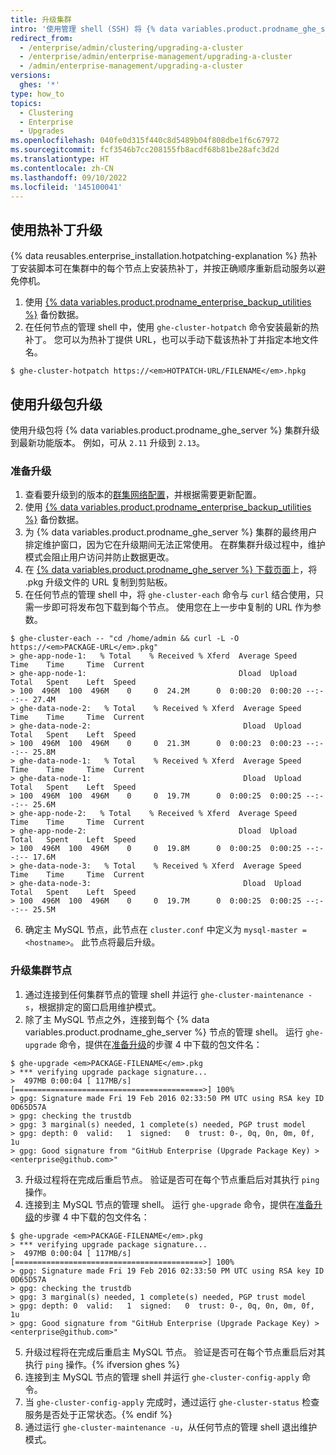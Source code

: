 ```yaml
---
title: 升级集群
intro: '使用管理 shell (SSH) 将 {% data variables.product.prodname_ghe_server %} 集群升级到最新版本。'
redirect_from:
  - /enterprise/admin/clustering/upgrading-a-cluster
  - /enterprise/admin/enterprise-management/upgrading-a-cluster
  - /admin/enterprise-management/upgrading-a-cluster
versions:
  ghes: '*'
type: how_to
topics:
  - Clustering
  - Enterprise
  - Upgrades
ms.openlocfilehash: 040fe0d315f440c8d5489b04f808dbe1f6c67972
ms.sourcegitcommit: fcf3546b7cc208155fb8acdf68b81be28afc3d2d
ms.translationtype: HT
ms.contentlocale: zh-CN
ms.lasthandoff: 09/10/2022
ms.locfileid: '145100041'
---
```

## 使用热补丁升级
{% data reusables.enterprise_installation.hotpatching-explanation %} 热补丁安装脚本可在集群中的每个节点上安装热补丁，并按正确顺序重新启动服务以避免停机。

1. 使用 [{% data variables.product.prodname_enterprise_backup_utilities %}](https://github.com/github/backup-utils#readme) 备份数据。
2. 在任何节点的管理 shell 中，使用 `ghe-cluster-hotpatch` 命令安装最新的热补丁。 您可以为热补丁提供 URL，也可以手动下载该热补丁并指定本地文件名。
  ```shell
  $ ghe-cluster-hotpatch https://<em>HOTPATCH-URL/FILENAME</em>.hpkg
  ```

## 使用升级包升级
使用升级包将 {% data variables.product.prodname_ghe_server %} 集群升级到最新功能版本。 例如，可从 `2.11` 升级到 `2.13`。

### 准备升级

1. 查看要升级到的版本的[群集网络配置](/enterprise/admin/guides/clustering/cluster-network-configuration)，并根据需要更新配置。
2. 使用 [{% data variables.product.prodname_enterprise_backup_utilities %}](https://github.com/github/backup-utils#readme) 备份数据。
3. 为 {% data variables.product.prodname_ghe_server %} 集群的最终用户排定维护窗口，因为它在升级期间无法正常使用。 在群集群升级过程中，维护模式会阻止用户访问并防止数据更改。
4. 在 [{% data variables.product.prodname_ghe_server %} 下载页面](https://enterprise.github.com/download)上，将 .pkg 升级文件的 URL 复制到剪贴板。
5. 在任何节点的管理 shell 中，将 `ghe-cluster-each` 命令与 `curl` 结合使用，只需一步即可将发布包下载到每个节点。 使用您在上一步中复制的 URL 作为参数。
  ```shell
  $ ghe-cluster-each -- "cd /home/admin && curl -L -O  https://<em>PACKAGE-URL</em>.pkg"
  > ghe-app-node-1:   % Total    % Received % Xferd  Average Speed   Time    Time     Time  Current
  > ghe-app-node-1:                                  Dload  Upload   Total   Spent    Left  Speed
  > 100  496M  100  496M    0     0  24.2M      0  0:00:20  0:00:20 --:--:-- 27.4M
  > ghe-data-node-2:   % Total    % Received % Xferd  Average Speed   Time    Time     Time  Current
  > ghe-data-node-2:                                  Dload  Upload   Total   Spent    Left  Speed
  > 100  496M  100  496M    0     0  21.3M      0  0:00:23  0:00:23 --:--:-- 25.8M
  > ghe-data-node-1:   % Total    % Received % Xferd  Average Speed   Time    Time     Time  Current
  > ghe-data-node-1:                                  Dload  Upload   Total   Spent    Left  Speed
  > 100  496M  100  496M    0     0  19.7M      0  0:00:25  0:00:25 --:--:-- 25.6M
  > ghe-app-node-2:   % Total    % Received % Xferd  Average Speed   Time    Time     Time  Current
  > ghe-app-node-2:                                  Dload  Upload   Total   Spent    Left  Speed
  > 100  496M  100  496M    0     0  19.8M      0  0:00:25  0:00:25 --:--:-- 17.6M
  > ghe-data-node-3:   % Total    % Received % Xferd  Average Speed   Time    Time     Time  Current
  > ghe-data-node-3:                                  Dload  Upload   Total   Spent    Left  Speed
  > 100  496M  100  496M    0     0  19.7M      0  0:00:25  0:00:25 --:--:-- 25.5M
  ```
6. 确定主 MySQL 节点，此节点在 `cluster.conf` 中定义为 `mysql-master = <hostname>`。 此节点将最后升级。

### 升级集群节点

1. 通过连接到任何集群节点的管理 shell 并运行 `ghe-cluster-maintenance -s`，根据排定的窗口启用维护模式。
2. 除了主 MySQL 节点之外，连接到每个 {% data variables.product.prodname_ghe_server %} 节点的管理 shell。
运行 `ghe-upgrade` 命令，提供在[准备升级](#preparing-to-upgrade)的步骤 4 中下载的包文件名：
  ```shell
  $ ghe-upgrade <em>PACKAGE-FILENAME</em>.pkg
  > *** verifying upgrade package signature...
  >  497MB 0:00:04 [ 117MB/s] [==========================================>] 100%            
  > gpg: Signature made Fri 19 Feb 2016 02:33:50 PM UTC using RSA key ID 0D65D57A
  > gpg: checking the trustdb
  > gpg: 3 marginal(s) needed, 1 complete(s) needed, PGP trust model
  > gpg: depth: 0  valid:   1  signed:   0  trust: 0-, 0q, 0n, 0m, 0f, 1u
  > gpg: Good signature from "GitHub Enterprise (Upgrade Package Key) > <enterprise@github.com>"
  ```
3. 升级过程将在完成后重启节点。 验证是否可在每个节点重启后对其执行 `ping` 操作。
4. 连接到主 MySQL 节点的管理 shell。 运行 `ghe-upgrade` 命令，提供在[准备升级](#preparing-to-upgrade)的步骤 4 中下载的包文件名：
  ```shell
  $ ghe-upgrade <em>PACKAGE-FILENAME</em>.pkg
  > *** verifying upgrade package signature...
  >  497MB 0:00:04 [ 117MB/s] [==========================================>] 100%            
  > gpg: Signature made Fri 19 Feb 2016 02:33:50 PM UTC using RSA key ID 0D65D57A
  > gpg: checking the trustdb
  > gpg: 3 marginal(s) needed, 1 complete(s) needed, PGP trust model
  > gpg: depth: 0  valid:   1  signed:   0  trust: 0-, 0q, 0n, 0m, 0f, 1u
  > gpg: Good signature from "GitHub Enterprise (Upgrade Package Key) > <enterprise@github.com>"
  ```
5. 升级过程将在完成后重启主 MySQL 节点。 验证是否可在每个节点重启后对其执行 `ping` 操作。{% ifversion ghes %}
6. 连接到主 MySQL 节点的管理 shell 并运行 `ghe-cluster-config-apply` 命令。
7. 当 `ghe-cluster-config-apply` 完成时，通过运行 `ghe-cluster-status` 检查服务是否处于正常状态。{% endif %}
8. 通过运行 `ghe-cluster-maintenance -u`，从任何节点的管理 shell 退出维护模式。
